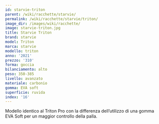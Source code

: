```yaml
---
id: starvie-triton
parent: /wiki/racchette/starvie/
permalink: /wiki/racchette/starvie/triton/
image_dir: /images/wiki/racchette/
image: starvie-triton.jpg
title: Starvie Triton
brand: starvie
model: Triton
marca: starvie
modello: triton
anno: '2021'
prezzo: '310'
forma: goccia
bilanciamento: alto
peso: 350-385
livello: avanzato
materiale: carbonio
gomma: EVA soft
superficie: ruvida
index: '16'
---
```

Modello identico al Triton Pro con la differenza dell’utilizzo di una gomma EVA Soft per un maggior controllo della palla.